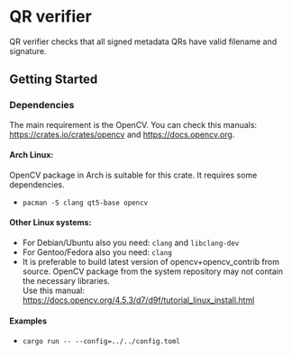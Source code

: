 # QR verifier

QR verifier checks that all signed metadata QRs have valid filename and signature.

## Getting Started

### Dependencies

The main requirement is the OpenCV. You can check this manuals: https://crates.io/crates/opencv and https://docs.opencv.org.

#### Arch Linux:

OpenCV package in Arch is suitable for this crate. It requires some dependencies.

* `pacman -S clang qt5-base opencv`

#### Other Linux systems:

* For Debian/Ubuntu also you need: `clang` and `libclang-dev`
* For Gentoo/Fedora also you need: `clang`
* It is preferable to build latest version of opencv+opencv_contrib from source. OpenCV package from the system repository may not contain the necessary libraries.\
Use this manual: https://docs.opencv.org/4.5.3/d7/d9f/tutorial_linux_install.html

#### Examples

* `cargo run -- --config=../../config.toml`


